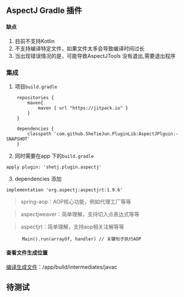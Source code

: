 ## AspectJ Gradle 插件
#### 缺点
1. 目前不支持Kotlin
2. 不支持编译特定文件，如果文件太多会导致编译时间过长
3. 当出现错误情况的是，可能导致AspectJTools 没有退出,需要退出程序

### 集成
1. 项目`build.gradle`
```
    repositories {
        maven{
            maven { url "https://jitpack.io" }
        }
    }

    dependencies {
        classpath 'com.github.SheTieJun.PluginLib:AspectJPlguin:-SNAPSHOT'
    }
```

2. 同时需要在app 下的`build.gradle`
```
apply plugin: 'shetj.plugin.aspectj'
 ```


3. dependencies 添加
```
implementation 'org.aspectj:aspectjrt:1.9.6'
```



>spring-aop：AOP核心功能，例如代理工厂等等

>aspectjweaver：简单理解，支持切入点表达式等等

>aspectjrt：简单理解，支持aop相关注解等等
>



```
      Main().run(arrayOf, handler) // 关键句子执行AOP
```



#### 查看文件生成位置
[编译生成文件](/app/build/intermediates/javac)：/app/build/intermediates/javac



## 待测试